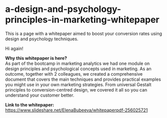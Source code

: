 # a-design-and-psychology-principles-in-marketing-whitepaper
This is a page with a whitepaper aimed to boost your conversion rates using design and psychology techniques.

Hi again!

<b>Why this whitepaper is here?</b></br>
As part of the bootcamp in marketing analytics we had one module on design principles and psychological concepts used in marketing. As an outcome, together with 2 colleagues, we created a comprehensive document that covers the main techniques and provides practical examples you might use in your own marketing strategies. From universal Gestalt principles to conversion-centred design, we covered it all so you can understand your customer better.

<b>Link to the whitepaper:</b></br>
https://www.slideshare.net/ElenaBubeeva/whitepaperpdf-256025721

